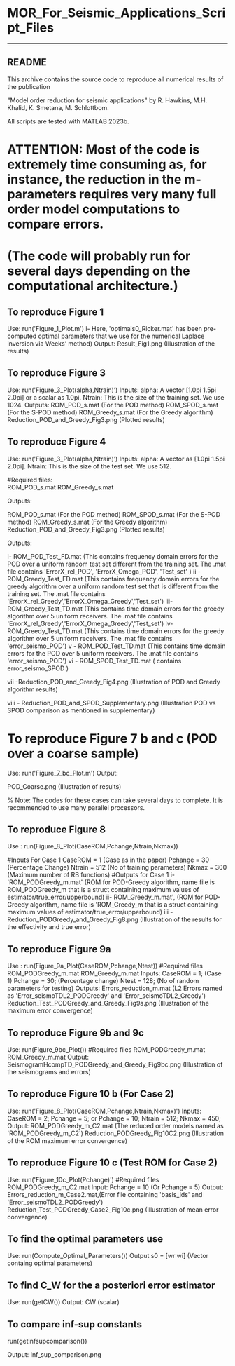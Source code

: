# MOR_For_Seismic_Applications_Script_Files
------
README
------

This archive contains the source code to reproduce all numerical results of the publication

"Model order reduction for seismic applications"
by R. Hawkins, M.H. Khalid, K. Smetana, M. Schlottbom.



All scripts are tested with MATLAB 2023b.
# ATTENTION: Most of the code is extremely time consuming as, for instance, the reduction in the m-parameters requires very many full order model computations to compare errors.
# (The code will probably run for several days depending on the computational architecture.)

## To reproduce Figure 1
Use: run('Figure_1_Plot.m')
i- Here, 'optimals0_Ricker.mat' has been pre-computed optimal parameters that we use for the numerical Laplace inversion via Weeks’ method)
Output: 
Result_Fig1.png (Illustration of the results)

## To reproduce Figure 3
Use: run('Figure_3_Plot(alpha,Ntrain)’)
Inputs: 
alpha: A vector [1.0pi 1.5pi 2.0pi] or a scalar as 1.0pi. 
Ntrain: This is the size of the training set. We use 1024.
Outputs: 
ROM_POD_s.mat (For the POD method)
ROM_SPOD_s.mat (For the S-POD method)
ROM_Greedy_s.mat (For the Greedy algorithm)
Reduction_POD_and_Greedy_Fig3.png (Plotted results) 

## To reproduce Figure 4
Use: run('Figure_3_Plot(alpha,Ntrain)’)
Inputs: 
alpha: A vector as [1.0pi 1.5pi 2.0pi]. 
Ntrain: This is the size of the test set. We use 512.

#Required files:  
ROM_POD_s.mat
ROM_Greedy_s.mat

Outputs: 

ROM_POD_s.mat (For the POD method)
ROM_SPOD_s.mat (For the S-POD method)
ROM_Greedy_s.mat (For the Greedy algorithm)
Reduction_POD_and_Greedy_Fig3.png (Plotted results) 

Outputs: 

i- ROM_POD_Test_FD.mat (This contains frequency domain errors for the POD over a uniform random test set different from the training set. The .mat file contains 'ErrorX_rel_POD', 'ErrorX_Omega_POD', 'Test_set' ) 
ii -ROM_Greedy_Test_FD.mat (This contains frequency domain errors for the greedy algorithm over a uniform random test set that is different from the training set. The .mat file contains 'ErrorX_rel_Greedy','ErrorX_Omega_Greedy','Test_set') 
iii- ROM_Greedy_Test_TD.mat (This contains time domain errors for the greedy algorithm over 5 uniform receivers. The .mat file contains 'ErrorX_rel_Greedy','ErrorX_Omega_Greedy','Test_set') 
iv- ROM_Greedy_Test_TD.mat (This contains time domain errors for the greedy algorithm over 5 uniform receivers. The .mat file contains 'error_seismo_POD') 
v - ROM_POD_Test_TD.mat (This contains time domain errors for the POD over 5 uniform receivers. The .mat file contains 'error_seismo_POD') 
vi - ROM_SPOD_Test_TD.mat ( contains error_seismo_SPOD )

vii -Reduction_POD_and_Greedy_Fig4.png (Illustration of POD and Greedy algorithm results)

viii - Reduction_POD_and_SPOD_Supplementary.png (Illustration POD vs SPOD comparison as mentioned in supplementary)


# To reproduce Figure 7 b and c (POD over a coarse sample)
Use: run('Figure_7_bc_Plot.m')
Output:

POD_Coarse.png (Illustration of results)

% Note: The codes for these cases can take several days to complete. It is recommended to use many parallel processors.
## To reproduce Figure 8

Use : run(Figure_8_Plot(CaseROM,Pchange,Ntrain,Nkmax))

#Inputs For Case 1
CaseROM =  1 (Case as in the paper)
Pchange = 30  (Percentage Change) 
Ntrain = 512 (No of training parameters)
Nkmax = 300 (Maximum number of RB functions)
#Outputs for Case 1
i- 'ROM_PODGreedy_m.mat' (ROM for POD-Greedy algorithm, name file is ROM_PODGreedy_m that is a struct containing maximum values of estimator/true_error/upperbound)
ii- ROM_Greedy_m.mat', (ROM for POD-Greedy algorithm, name file is 'ROM_Greedy_m that is a struct containing maximum values of estimator/true_error/upperbound)
iii - Reduction_PODGreedy_and_Greedy_Fig8.png (Illustration of the results for the effectivity and true error)

## To reproduce Figure 9a
Use : run(Figure_9a_Plot(CaseROM,Pchange,Ntest))
#Required files
ROM_PODGreedy_m.mat
ROM_Greedy_m.mat
Inputs:
CaseROM = 1; (Case 1)
Pchange = 30; (Percentage change)
Ntest = 128; (No of random parameters for testing)
Outputs:
Errors_reduction_m.mat (L2 Errors named as 'Error_seismoTDL2_PODGreedy' and 'Error_seismoTDL2_Greedy')
Reduction_Test_PODGreedy_and_Greedy_Fig9a.png (Illustration of the maximum error convergence)

## To reproduce Figure 9b and 9c
Use: run(Figure_9bc_Plot())
#Required files
ROM_PODGreedy_m.mat
ROM_Greedy_m.mat
Output:
SeismogramHcompTD_PODGreedy_and_Greedy_Fig9bc.png (Illustration of the seismograms and errors)

## To reproduce Figure 10 b (For Case 2)
Use: run('Figure_8_Plot(CaseROM,Pchange,Ntrain,Nkmax)')
Inputs: 
CaseROM = 2;
Pchange = 5; or Pchange = 10;
Ntrain = 512;
Nkmax = 450;
Output: 
ROM_PODGreedy_m_C2.mat (The reduced order models named as 'ROM_PODGreedy_m_C2')
Reduction_PODGreedy_Fig10C2.png (Illustration of the ROM maximum error convergence)

## To reproduce Figure 10 c (Test ROM for Case 2)
Use: run('Figure_10c_Plot(Pchange)')
#Required files
ROM_PODGreedy_m_C2.mat
Input: 
Pchange = 10 (Or Pchange = 5)
Output: 
Errors_reduction_m_Case2.mat,(Error file containing 'basis_ids' and 'Error_seismoTDL2_PODGreedy')
Reduction_Test_PODGreedy_Case2_Fig10c.png (Illustration of mean error convergence)

## To find the optimal parameters use
Use: run(Compute_Optimal_Parameters())
Output
s0 = [wr wi] (Vector containg optimal parameters)

## To find C_W for the a posteriori error estimator
Use: run(getCW())
Output:
CW (scalar)

## To compare inf-sup constants

run(getinfsupcomparison())

Output:
Inf_sup_comparison.png 
